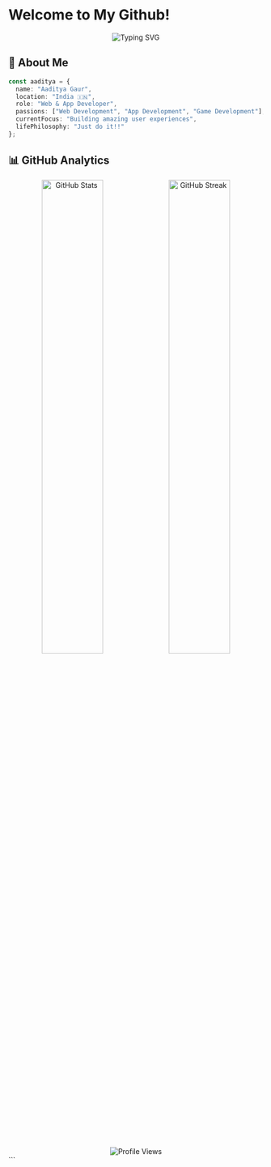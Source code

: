 # Welcome to My Github!

<div align="center">
  <img src="https://readme-typing-svg.herokuapp.com?font=Fira+Code&size=32&duration=2800&pause=2000&color=808080&center=true&vCenter=true&width=900&lines=Hi+%F0%9F%91%8B,+Hello+World+!" alt="Typing SVG" />
</div>


## 🎯 About Me

```typescript
const aaditya = {
  name: "Aaditya Gaur",
  location: "India 🇮🇳",
  role: "Web & App Developer",
  passions: ["Web Development", "App Development", "Game Development"],
  currentFocus: "Building amazing user experiences",
  lifePhilosophy: "Just do it!!"
};
```
## 📊 GitHub Analytics
<div align="center"> <!-- GitHub Stats -->

<img width="49%" src="https://github-readme-stats.vercel.app/api?username=aaditya2110&show_icons=true&hide_border=true&include_all_commits=true&count_private=true&title_color=FFFFFF&text_color=CCCCCC&icon_color=808080&bg_color=000000" alt="GitHub Stats"/>

<!-- GitHub Streak -->

<img width="49%" src="https://github-readme-streak-stats.herokuapp.com?user=aaditya2110&hide_border=true&background=000000&ring=808080&fire=808080&currStreakLabel=FFFFFF&sideNums=CCCCCC&currStreakNum=FFFFFF&sideLabels=808080&dates=666666" alt="GitHub Streak"/>

<!-- Profile Views -->

<img src="https://komarev.com/ghpvc/?username=aaditya2110&label=Profile%20views&color=808080&style=for-the-badge" alt="Profile Views"/>

</div> ```
